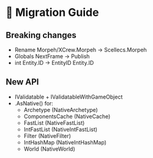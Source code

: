 # 🚀 Migration Guide  

## Breaking changes  
* Rename Morpeh/XCrew.Morpeh -> Scellecs.Morpeh  
* Globals NextFrame -> Publish  
* int Entity.ID -> EntityID Entity.ID

## New API  
* IValidatable + IValidatableWithGameObject  
* .AsNative() for:
  * Archetype (NativeArchetype)
  * ComponentsCache (NativeCache)
  * FastList (NativeFastList)
  * IntFastList (NativeIntFastList)
  * Filter (NativeFilter)
  * IntHashMap (NativeIntHashMap)
  * World (NativeWorld)
